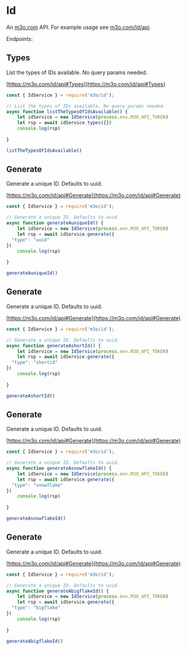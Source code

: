 # Id

An [m3o.com](https://m3o.com) API. For example usage see [m3o.com/Id/api](https://m3o.com/Id/api).

Endpoints:

## Types

List the types of IDs available. No query params needed.


[https://m3o.com/id/api#Types](https://m3o.com/id/api#Types)

```js
const { IdService } = require('m3o/id');

// List the types of IDs available. No query params needed.
async function listTheTypesOfIdsAvailable() {
	let idService = new IdService(process.env.M3O_API_TOKEN)
	let rsp = await idService.types({})
	console.log(rsp)
	
}

listTheTypesOfIdsAvailable()
```
## Generate

Generate a unique ID. Defaults to uuid.


[https://m3o.com/id/api#Generate](https://m3o.com/id/api#Generate)

```js
const { IdService } = require('m3o/id');

// Generate a unique ID. Defaults to uuid.
async function generateAuniqueId() {
	let idService = new IdService(process.env.M3O_API_TOKEN)
	let rsp = await idService.generate({
  "type": "uuid"
})
	console.log(rsp)
	
}

generateAuniqueId()
```
## Generate

Generate a unique ID. Defaults to uuid.


[https://m3o.com/id/api#Generate](https://m3o.com/id/api#Generate)

```js
const { IdService } = require('m3o/id');

// Generate a unique ID. Defaults to uuid.
async function generateAshortId() {
	let idService = new IdService(process.env.M3O_API_TOKEN)
	let rsp = await idService.generate({
  "type": "shortid"
})
	console.log(rsp)
	
}

generateAshortId()
```
## Generate

Generate a unique ID. Defaults to uuid.


[https://m3o.com/id/api#Generate](https://m3o.com/id/api#Generate)

```js
const { IdService } = require('m3o/id');

// Generate a unique ID. Defaults to uuid.
async function generateAsnowflakeId() {
	let idService = new IdService(process.env.M3O_API_TOKEN)
	let rsp = await idService.generate({
  "type": "snowflake"
})
	console.log(rsp)
	
}

generateAsnowflakeId()
```
## Generate

Generate a unique ID. Defaults to uuid.


[https://m3o.com/id/api#Generate](https://m3o.com/id/api#Generate)

```js
const { IdService } = require('m3o/id');

// Generate a unique ID. Defaults to uuid.
async function generateAbigflakeId() {
	let idService = new IdService(process.env.M3O_API_TOKEN)
	let rsp = await idService.generate({
  "type": "bigflake"
})
	console.log(rsp)
	
}

generateAbigflakeId()
```
